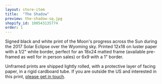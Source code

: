 ```yaml
---
layout: store-item
title:  "The Shadow"
preview: the-shadow-sq.jpg
shopify_id: 100543135774
order: 1
---
```


Signed black and white print of the Moon's progress across the Sun during the 2017 Solar Eclipse over the Wyoming sky. Printed 12x18 on luster paper with a 1/2" white border, perfect for an 18x24 matted frame (available pre-framed as well for in person sales) or 6x9 with a 1" border.

Unframed prints are shipped lightly rolled, with a protective layer of facing paper, in a rigid cardboard tube. If you are outside the US and interested in this print, [please get in touch](http://jimmynotjim.com/about#contact).